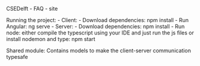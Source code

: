 CSEDelft - FAQ - site

Running the project:
    - Client:
        - Download dependencies: npm install
        - Run Angular: ng serve
    - Server:
        - Download dependencies: npm install
        - Run node: either compile the typescript using your IDE and just run the js files or install nodemon and type: npm start

Shared module: Contains models to make the client-server communication typesafe 